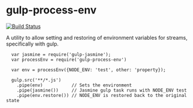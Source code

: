# gulp-process-env
[![Build Status](https://travis-ci.org/rdy/gulp-process-env.svg?branch=master)](https://travis-ci.org/rdy/gulp-process-env)

A utility to allow setting and restoring of environment variables for streams, specifically with gulp.

```
  var jasmine = require('gulp-jasmine');
  var processEnv = require('gulp-process-env')
  
  var env = processEnv({NODE_ENV: 'test', other: 'property});
  
  gulp.src('**/*.js')
    .pipe(env)           // Sets the environment
    .pipe(jasmine())     // Jasmine gulp task runs with NODE_ENV test
    .pipe(env.restore()) // NODE_ENV is restored back to the original state
```